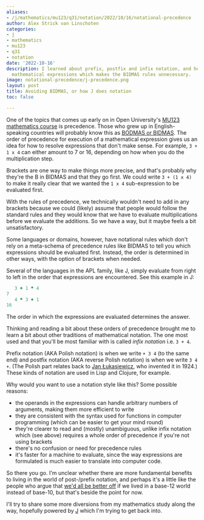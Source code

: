 ```yaml
---
aliases:
- /j/mathematics/mu123/q31/notation/2022/10/16/notational-precedence
author: Alex Strick van Linschoten
categories:
- j
- mathematics
- mu123
- q31
- notation
date: '2022-10-16'
description: I learned about prefix, postfix and infix notation, and how J evaluates
  mathematical expressions which makes the BIDMAS rules unnecessary.
image: notational-precedence/j-precedence.png
layout: post
title: Avoiding BIDMAS, or how J does notation
toc: false

---
```


One of the topics that comes up early on in Open University's [MU123 mathematics course](https://www.open.ac.uk/courses/modules/mu123) is precedence. Those who grew up in English-speaking countries will probably know this as [BODMAS or BIDMAS](https://www.bbc.co.uk/bitesize/topics/zxqnsk7/articles/znm8cmn). The order of precedence for execution of a mathematical expression gives us an idea for how to resolve expressions that don't make sense. For example, `3 + 1 x 4` can  either amount to 7 or 16, depending on how when you do the multiplication step.

Brackets are one way to make things more precise, and that's probably why they're the B in BIDMAS and that they go first. We could write `3 + (1 x 4)` to make it really clear that we wanted the `1 x 4` sub-expression to be evaluated first.

With the rules of precedence, we technically wouldn't need to add in any brackets because we could (likely) assume that people would follow the standard rules and they would know that we have to evaluate multiplications before we evaluate the additions. So we have a way, but it maybe feels a bit unsatisfactory.

Some languages or domains, however, have notational rules which don't rely on a meta-schema of precedence rules like BIDMAS to tell you which expressions should be evaluated first. Instead, the order is determined in other ways, with the option of brackets when needed.

Several of the languages in the APL family, like J, simply evaluate from right to left in the order that expressions are encountered. See this example in J:

```j
   3 + 1 * 4
7
   4 * 3 + 1
16
```

The order in which the expressions are evaluated determines the answer.

Thinking and reading a bit about these orders of precedence brought me to learn a bit about other traditions of mathematical notation. The one most used and that you'll be most familiar with is called *infix notation* i.e. `3 + 4`.

Prefix notation (AKA Polish notation) is when we write `+ 3 4` (to the same end) and postfix notation (AKA reverse Polish notation) is when we write `3 4 +`. (The Polish part relates back to [Jan Łukasiewicz](https://en.wikipedia.org/wiki/Jan_Łukasiewicz), who invented it in 1924.) These kinds of notation are used in Lisp and Clojure, for example.

Why would you want to use a notation style like this? Some possible reasons:

- the operands in the expressions can handle arbitrary numbers of arguments, making them more efficient to write
- they are consistent with the syntax used for functions in computer programming (which can be easier to get your mind round)
- they're clearer to read and (mostly) unambiguous, unlike infix notation which (see above) requires a whole order of precedence if you're not using brackets
- there's no confusion or need for precedence rules
- it's faster for a machine to evaluate, since the way expressions are formulated is much easier to translate into computer code.

So there you go. I'm unclear whether there are more fundamental benefits to living in the world of post-/prefix notation, and perhaps it's a little like the people who argue that [we'd all be better off](https://gizmodo.com/why-we-should-switch-to-a-base-12-counting-system-5977095) if we lived in a base-12 world instead of base-10, but that's beside the point for now.

I'll try to share some more diversions from my mathematics study along the way, hopefully powered by [J](https://www.jsoftware.com) which I'm trying to get back into.
